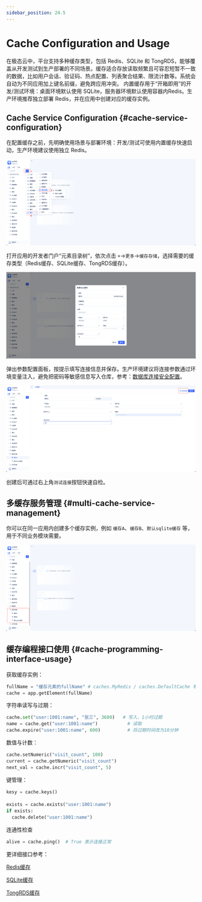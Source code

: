 ```yaml
---
sidebar_position: 24.5
---
```


# Cache Configuration and Usage
在极态云中，平台支持多种缓存类型，包括 Redis、SQLite 和 TongRDS，能够覆盖从开发测试到生产部署的不同场景。缓存适合存放读取频繁且可容忍短暂不一致的数据，比如用户会话、验证码、热点配置、列表聚合结果、限流计数等。系统会自动为不同应用加上键名前缀，避免跨应用冲突。
内置缓存用于“开箱即用”的开发/测试环境：桌面环境默认使用 SQLite，服务器环境默认使用容器内Redis。生产环境推荐独立部署 Redis，并在应用中创建对应的缓存实例。

## Cache Service Configuration {#cache-service-configuration}
在配置缓存之前，先明确使用场景与部署环境：开发/测试可使用内置缓存快速启动，生产环境建议使用独立 Redis。

![缓存类型](./img/cache-types.png)

打开应用的开发者门户“元素目录树”，依次点击 `+`->`更多`->`缓存存储`，选择需要的缓存类型（Redis缓存、SQLite缓存、TongRDS缓存）。

![参数配置](./img/parameter-configuration.png)

弹出参数配置面板，按提示填写连接信息并保存。生产环境建议将连接参数通过环境变量注入，避免把密码等敏感信息写入仓库，参考：[数据库连接安全配置](/docs/devguide/data-modeling/manage-database-connections#database-connection-security-configuration)。

![测试连接](./img/test-connection.png)

创建后可通过右上角`测试连接`按钮快速自检。

## 多缓存服务管理 {#multi-cache-service-management}
你可以在同一应用内创建多个缓存实例，例如 `缓存A`、`缓存B`、`默认sqlite缓存` 等，用于不同业务模块需要。

![多缓存服务](./img/multi-cache-services.png)

## 缓存编程接口使用 {#cache-programming-interface-usage}
获取缓存实例：
```python
fullName = "缓存元素的fullName" # caches.MyRedis / caches.DefaultCache 等
cache = app.getElement(fullName)  
```

字符串读写与过期：
```python
cache.set("user:1001:name", "张三", 3600)   # 写入，1小时过期
name = cache.get("user:1001:name")           # 读取
cache.expire("user:1001:name", 600)          # 将过期时间改为10分钟
```

数值与计数：
```python
cache.setNumeric("visit_count", 100)
current = cache.getNumeric("visit_count")
next_val = cache.incr("visit_count", 5)
```

键管理：
```python
kesy = cache.keys()

exists = cache.exists("user:1001:name")
if exists:
  cache.delete("user:1001:name")
```

连通性检查
```python
alive = cache.ping()  # True 表示连接正常
```

更详细接口参考：

[Redis缓存](/docs/reference/framework/JitStorage/cache/redis-cache#methods)

[SQLite缓存](/docs/reference/framework/JitStorage/cache/sqlite-cache#methods)

[TongRDS缓存](/docs/reference/framework/JitStorage/cache/tongrds-cache#methods)

